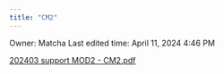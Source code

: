 ```yaml
---
title: "CM2"
---
```

Owner: Matcha
Last edited time: April 11, 2024 4:46 PM

[202403 support MOD2 - CM2.pdf](CM2/202403_support_MOD2_-_CM2.pdf)
